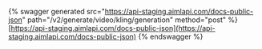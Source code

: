 {% swagger generated src="https://api-staging.aimlapi.com/docs-public-json" path="/v2/generate/video/kling/generation" method="post"
%}
[https://api-staging.aimlapi.com/docs-public-json](https://api-staging.aimlapi.com/docs-public-json)
{% endswagger %}